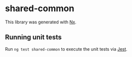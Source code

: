 # shared-common

This library was generated with [Nx](https://nx.dev).

## Running unit tests

Run `ng test shared-common` to execute the unit tests via [Jest](https://jestjs.io).
